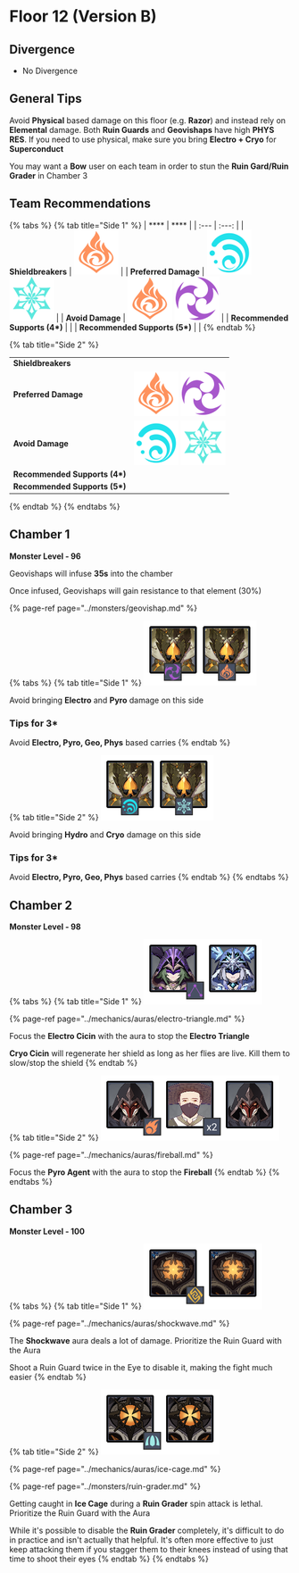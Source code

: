 # Floor 12 \(Version B\)

## Divergence

* No Divergence

## General Tips

Avoid **Physical** based damage on this floor \(e.g. **Razor**\) and instead rely on **Elemental** damage. Both **Ruin Guards** and **Geovishaps** have high **PHYS RES**. If you need to use physical, make sure you bring **Electro + Cryo** for **Superconduct**

You may want a **Bow** user on each team in order to stun the **Ruin Gard/Ruin Grader** in Chamber 3

## Team Recommendations

{% tabs %}
{% tab title="Side 1" %}
| \*\*\*\* | \*\*\*\* |
| :--- | :---: |
| **Shieldbreakers** | ![](../.gitbook/assets/pyro_small.png)  |
| **Preferred Damage** | ![](../.gitbook/assets/hydro_small.png) ![](../.gitbook/assets/cryo_small.png)  |
| **Avoid Damage** | ![](../.gitbook/assets/pyro_small.png) ![](../.gitbook/assets/electro_small.png)  |
| **Recommended Supports \(4\*\)** |  |
| **Recommended Supports \(5\*\)** |  |
{% endtab %}

{% tab title="Side 2" %}


|  |   |
| :--- | :---: |
| **Shieldbreakers** |  |
| **Preferred Damage** | ![](../.gitbook/assets/pyro_small.png) ![](../.gitbook/assets/electro_small.png)  |
| **Avoid Damage** | ![](../.gitbook/assets/hydro_small.png) ![](../.gitbook/assets/cryo_small.png)  |
| **Recommended Supports \(4\*\)** |  |
| **Recommended Supports \(5\*\)** |  |
{% endtab %}
{% endtabs %}

## Chamber 1

**Monster Level - 96**

Geovishaps will infuse **35s** into the chamber

Once infused, Geovishaps will gain resistance to that element \(30%\)

{% page-ref page="../monsters/geovishap.md" %}

{% tabs %}
{% tab title="Side 1" %}
![](../.gitbook/assets/12-1-1.png)

Avoid bringing **Electro** and **Pyro** damage on this side

### Tips for 3\*

Avoid **Electro, Pyro, Geo, Phys** based carries
{% endtab %}

{% tab title="Side 2" %}
![](../.gitbook/assets/12-1-2.png)

  
Avoid bringing **Hydro** and **Cryo** damage on this side

### Tips for 3\* <a id="tips-for-3"></a>

Avoid **Electro, Pyro, Geo, Phys** based carries
{% endtab %}
{% endtabs %}

## Chamber 2

**Monster Level - 98**

{% tabs %}
{% tab title="Side 1" %}
![](../.gitbook/assets/12-2-1.png)

{% page-ref page="../mechanics/auras/electro-triangle.md" %}

Focus the **Electro Cicin** with the aura to stop the **Electro Triangle**

**Cryo Cicin** will regenerate her shield as long as her flies are live. Kill them to slow/stop the shield
{% endtab %}

{% tab title="Side 2" %}
![](../.gitbook/assets/12-2-2.png)

{% page-ref page="../mechanics/auras/fireball.md" %}

Focus the **Pyro Agent** with the aura to stop the **Fireball**
{% endtab %}
{% endtabs %}

## Chamber 3

**Monster Level - 100**

{% tabs %}
{% tab title="Side 1" %}
![](../.gitbook/assets/12-3-1.png)

{% page-ref page="../mechanics/auras/shockwave.md" %}

The **Shockwave** aura deals a lot of damage. Prioritize the Ruin Guard with the Aura

Shoot a Ruin Guard twice in the Eye to disable it, making the fight much easier
{% endtab %}

{% tab title="Side 2" %}
![](../.gitbook/assets/12-3-2.png)

{% page-ref page="../mechanics/auras/ice-cage.md" %}

{% page-ref page="../monsters/ruin-grader.md" %}

Getting caught in **Ice Cage** during a **Ruin Grader** spin attack is lethal. Prioritize the Ruin Guard with the Aura

While it's possible to disable the **Ruin Grader** completely, it's difficult to do in practice and isn't actually that helpful. It's often more effective to just keep attacking them if you stagger them to their knees instead of using that time to shoot their eyes
{% endtab %}
{% endtabs %}



